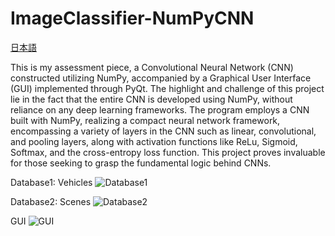 # ImageClassifier-NumPyCNN

[日本語](https://github.com/KanaMeisa/ImageClassifier-CNN/blob/master/READMEJP.md)

This is my assessment piece, a Convolutional Neural Network (CNN) constructed utilizing NumPy, accompanied by a Graphical User Interface (GUI) implemented through PyQt. The highlight and challenge of this project lie in the fact that the entire CNN is developed using NumPy, without reliance on any deep learning frameworks. The program employs a CNN built with NumPy, realizing a compact neural network framework, encompassing a variety of layers in the CNN such as linear, convolutional, and pooling layers, along with activation functions like ReLu, Sigmoid, Softmax, and the cross-entropy loss function. This project proves invaluable for those seeking to grasp the fundamental logic behind CNNs.

Database1: Vehicles
![Database1](https://github.com/KanaMeisa/ImageClassifier-NumPyCNN/blob/master/.idea/Picture.png)

Database2: Scenes
![Database2](https://github.com/KanaMeisa/ImageClassifier-NumPyCNN/blob/master/.idea/Picture1.png)

GUI
![GUI](https://github.com/KanaMeisa/ImageClassifier-NumPyCNN/blob/master/.idea/Picture2.png)
